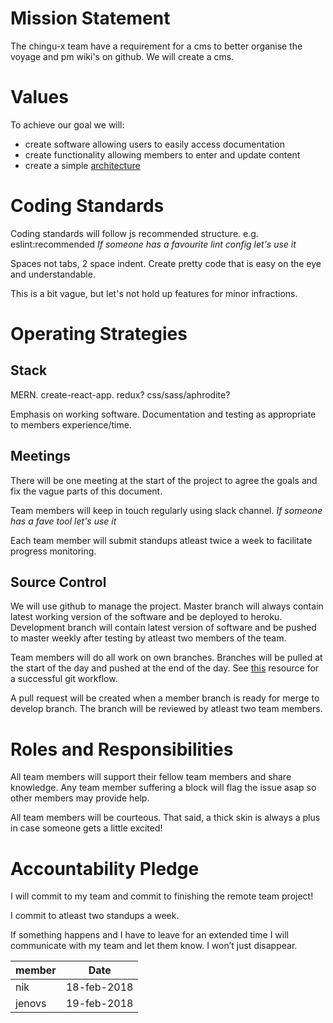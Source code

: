 # Mission Statement

The chingu-x team have a requirement for a cms to better organise the voyage and pm wiki's on github. We will create a cms.

# Values

To achieve our goal we will:

* create software allowing users to easily access documentation
* create functionality allowing members to enter and update content
* create a simple [architecture](https://vimeo.com/43612849)

# Coding Standards

Coding standards will follow js recommended structure. e.g. eslint:recommended *If someone has a favourite lint config let's use it*

Spaces not tabs, 2 space indent. Create pretty code that is easy on the eye and understandable.

This is a bit vague, but let's not hold up features for minor infractions. 

# Operating Strategies

## Stack

MERN. create-react-app. redux? css/sass/aphrodite?

Emphasis on working software. Documentation and testing as appropriate to members experience/time.

## Meetings

There will be one meeting at the start of the project to agree the goals and fix the vague parts of this document.

Team members will keep in touch regularly using slack channel. *If someone has a fave tool let's use it*

Each team member will submit standups atleast twice a week to facilitate progress monitoring.

## Source Control

We will use github to manage the project. Master branch will always contain latest working version of the software and be deployed to heroku. Development branch will contain latest version of software and be pushed to master weekly after testing by atleast two members of the team.

Team members will do all work on own branches. Branches will be pulled at the start of the day and pushed at the end of the day. See [this](http://nvie.com/posts/a-successful-git-branching-model/) resource for a successful git workflow.

A pull request will be created when a member branch is ready for merge to develop branch. The branch will be reviewed by atleast two team members.

# Roles and Responsibilities

All team members will support their fellow team members and share knowledge. Any team member suffering a block will flag the issue asap so other members may provide help.

All team members will be courteous. That said, a thick skin is always a plus in case someone gets a little excited!

# Accountability Pledge

I will commit to my team and commit to finishing the remote team project!

I commit to atleast two standups a week.

If something happens and I have to leave for an extended time I will communicate with my team and let them know. I won’t just disappear.  

member|Date
--------|-----
nik|18-feb-2018
jenovs|19-feb-2018
